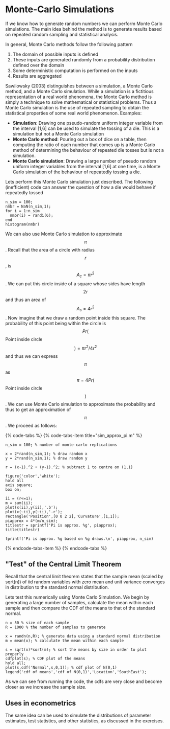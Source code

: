 # Monte-Carlo Simulations

If we know how to generate random numbers we can perform Monte Carlo simulations. The main idea behind the method is to generate results based on repeated random sampling and statistical analysis.

In general, Monte Carlo methods follow the following pattern 

1. The domain of possible inputs is defined
2. These inputs are generated randomly from a probability distribution defined over the domain
3. Some deterministic computation is performed on the inputs
4. Results are aggregated

Sawilowsky \(2003\) distinguishes between a simulation, a Monte Carlo method, and a Monte Carlo simulation. While a simulation is a fictitious representation of a real world phenomena, the Monte Carlo method is simply a technique to solve mathematical or statistical problems. Thus a Monte Carlo simulation is the use of repeated sampling to obtain the statistical properties of some real world phenomenon. Examples:

* **Simulation**: Drawing one pseudo-random uniform integer variable from the interval \[1,6\] can be used to simulate the tossing of a die. This is a simulation but not a Monte Carlo simulation
* **Monte Carlo method**: Pouring out a box of dice on a table, then computing the ratio of each number that comes up is a Monte Carlo method of determining the behaviour of repeated die tosses but is not a simulation.
* **Monte Carlo simulation**: Drawing a large number of pseudo random uniform integer variables from the interval \[1,6\] at one time, is a Monte Carlo simulation of the behaviour of repeatedly tossing a die.

Lets perform this Monte Carlo simulation just described. The following \(inefficient\) code can answer the question of how a die would behave if repeatedly tossed

```text
n_sim = 100;
nmbr = NaN(n_sim,1);
for i = 1:n_sim
  nmbr(i) = randi(6);
end
histogram(nmbr)
```

We can also use Monte Carlo simulation to approximate $$\pi$$. Recall that the area of a circle with radius $$r$$, is $$A_c = \pi r^2$$. We can put this circle inside of a square whose sides have length $$2r$$ and thus an area of $$A_s = 4r^2$$. Now imagine that we draw a random point inside this square. The probability of this point being within the circle is $$Pr($$Point inside circle$$) = \pi r^2 / 4 r^2$$ and thus we can express $$\pi$$ as $$\pi = 4 Pr($$Point inside circle$$)$$. We can use Monte Carlo simulation to approximate the probability and thus to get an approximation of $$\pi$$. We proceed as follows:

{% code-tabs %}
{% code-tabs-item title="sim\_approx\_pi.m" %}
```text
n_sim = 100; % number of monte-carlo replications

x = 2*rand(n_sim,1); % draw random x
y = 2*rand(n_sim,1); % draw random y

r = (x-1).^2 + (y-1).^2; % subtract 1 to centre on (1,1)

figure('color','white');
hold all
axis square;
box on;

ii = (r<=1);
m = sum(ii);
plot(x(ii),y(ii),'.b');
plot(x(~ii),y(~ii),'.r');
rectangle('Position',[0 0 2 2],'Curvature',[1,1]);
piapprox = 4*(m/n_sim);
titlestr = sprintf('Pi is approx. %g', piapprox);
title(titlestr)

fprintf('Pi is approx. %g based on %g draws.\n', piapprox, n_sim)
```
{% endcode-tabs-item %}
{% endcode-tabs %}

## "Test" of the Central Limit Theorem

Recall that the central limit theorem states that the sample mean \(scaled by sqrt\(n\)\) of iid random variables with zero mean and unit variance converges in distribution to the standard normal distribution.

Lets test this numerically using Monte Carlo Simulation. We begin by generating a large number of samples, calculate the mean within each sample and then compare the CDF of the means to that of the standard normal.

```text
n = 50 % size of each sample
R = 1000 % the number of samples to generate

x = randn(n,R); % generate data using a standard normal distribution
m = mean(x); % calculate the mean within each sample

s = sqrt(n)*sort(m); % sort the means by size in order to plot properly
cdfplot(s); % CDF plot of the means
hold all;
plot(s,cdf('Normal',s,0,1)); % cdf plot of N(0,1)
legend('cdf of means','cdf of N(0,1)','Location','SouthEast');
```

As we can see from running the code, the cdfs are very close and become closer as we increase the sample size.

## Uses in econometrics

The same idea can be used to simulate the distributions of parameter estimates, test statistics, and other statistics, as discussed in the exercises.

